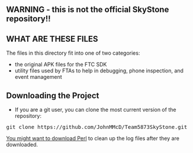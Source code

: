 ## WARNING - this is not the official SkyStone repository!!

## WHAT ARE THESE FILES

The files in this directory fit into one of two categories:
* the original APK files for the FTC SDK
* utility files used by FTAs to help in debugging, phone inspection, and event management


## Downloading the Project

* If you are a git user, you can clone the most current version of the repository:

<p><tt>git clone https://github.com/JohnMMcD/Team5873SkyStone.git</tt></p>

[You might want to download Perl](https://perl.org/get.html) to clean up the log files after they are downloaded.
